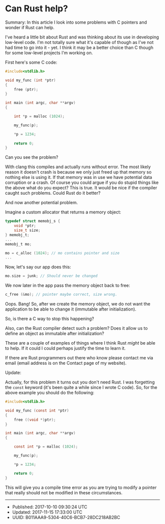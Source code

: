# Can Rust help?

Summary: In this article I look into some problems with C pointers and
wonder if Rust can help.

I've heard a little bit about Rust and was thinking about its use in
developing low-level code. I'm not totally sure what it's capable of
though as I've not had time to go into it - yet. I think it may be a
better choice than C though for some low-level projects I'm working
on.

First here's some C code:

``` C
#include<stdlib.h>

void my_func (int *ptr)
{
    free (ptr);
}

int main (int argc, char **argv)
{

    int *p = malloc (1024);

    my_func(p);

    *p = 1234;
        
    return 0;
}
```

Can you see the problem? 

With clang this compiles and actually runs without error. The most
likely reason it doesn't crash is because we only just freed up that
memory so nothing else is using it. If that memory was in use we have
potential data corruption or a crash. Of course you could argue if you
do stupid things like the above what do you expect? This is true. It
would be nice if the compiler caught such problems. Could Rust do it
better?

And now another potential problem. 

Imagine a custom allocator that returns a memory object:

``` C
typedef struct memobj_s {
    void *ptr;
    size_t size;
} memobj_t;
...
memobj_t mo;

mo = c_alloc (1024); // mo contains pointer and size
...
```

Now, let's say our app does this:

``` C
mo.size = junk; // Should never be changed
```

We now later in the app pass the memory object back to free:

``` C
c_free (&mo); // pointer maybe correct, size wrong.
```

Oops. Bang! So, after we create the memory object, we do not want the
application to be able to change it (immutable after initialization). 

So, is there a C way to stop this happening?

Also, can the Rust compiler detect such a problem? Does it allow us to
define an object as immutable after initialization?

These are a couple of examples of things where I think Rust *might* be
able to help. If it could I could perhaps justify the time to learn
it.

If there are Rust programmers out there who know please contact
me via email (email address is on the Contact page of my website).

Update:

Actually, for this problem it turns out you don't need Rust. I was
forgetting the `const` keyword (it's been quite a while since I wrote
C code). So, for the above example you should do the following:

``` C
#include<stdlib.h>

void my_func (const int *ptr)
{
    free ((void *)ptr);
}

int main (int argc, char **argv)
{

    const int *p = malloc (1024);

    my_func(p);

    *p = 1234;

    return 0;
}
```

This will give you a compile time error as you are trying to modify a
pointer that really should not be modified in these circumstances.

---

* Published: 2017-10-10 09:30:24 UTC
* Updated: 2017-11-15 17:33:00 UTC
* UUID: B011AAA9-5304-40C6-BCB7-28DC218AB2BC

